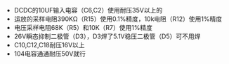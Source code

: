 * DCDC的10UF输入电容（C6,C2）使用耐压35V以上的
* 运放的采样电阻390KΩ（R15）使用0.1%精度，10k电阻（R12）使用1%精度
* 电压采样电阻68K（R5）和10K（R7）使用1%精度
* 26V瞬态抑制二极管（D3），D3焊了5.1V稳压二极管（D5）可不用焊
* C10,C12,C18耐压16V以上
* 104电容通通耐压50V就行
